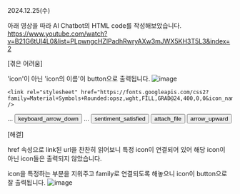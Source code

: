2024.12.25(수)

아래 영상을 따라 AI Chatbot의 HTML code를 작성해보았습니다.
https://www.youtube.com/watch?v=B21G6tUI4L0&list=PLpwngcHZlPadhRwryAXw3mJWX5KH3T5L3&index=2

[겪은 어려움]

'icon'이 아닌 'icon의 이름'이 button으로 출력됩니다.
![image](https://github.com/user-attachments/assets/e27a33e3-b819-4626-9939-92a10b87d209)

    <link rel="stylesheet" href="https://fonts.googleapis.com/css2?family=Material+Symbols+Rounded:opsz,wght,FILL,GRAD@24,400,0,0&icon_names=keyboard_arrow_down" />
…
            <button class="material-symbols-rounded">keyboard_arrow_down</button>
…
                    <button type="button"
                    class="material-symbols-rounded">sentiment_satisfied</button>
                    <button type="button"
                    class="material-symbols-rounded">attach_file</button>
                    <button type="submit"
                    class="material-symbols-rounded">arrow_upward</button>

[해결]

href 속성으로 link된 url을 찬찬히 읽어보니
특정 icon이 연결되어 있어
해당 icon이 아닌 icon들은 출력되지 않았습니다.

icon을 특정하는 부분을 지워주고 family로 연결되도록 해놓으니
icon이 button으로 잘 출력됩니다.
![image](https://github.com/user-attachments/assets/03ef74c5-ffa1-468d-8e04-72bfec2bf633)
